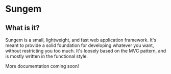 Sungem
======

What is it?
-----------

Sungem is a small, lightweight, and fast web application framework.
It's meant to provide a solid foundation for developing whatever
you want, without restricting you too much.  It's loosely based on
the MVC pattern, and is mostly written in the functional style.

More documentation coming soon!